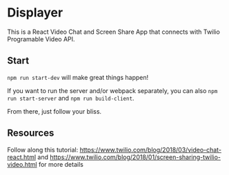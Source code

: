 # Displayer

This is a React Video Chat and Screen Share App that connects with Twilio Programable Video API. 


## Start

`npm run start-dev` will make great things happen!

If you want to run the server and/or webpack separately, you can also `npm run start-server` and `npm run build-client`.

From there, just follow your bliss.

## Resources

Follow along this tutorial: https://www.twilio.com/blog/2018/03/video-chat-react.html and https://www.twilio.com/blog/2018/01/screen-sharing-twilio-video.html for more details
